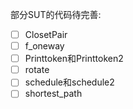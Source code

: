 部分SUT的代码待完善:

- [ ] ClosetPair
- [ ] f_oneway
- [ ] Printtoken和Printtoken2
- [ ] rotate
- [ ] schedule和schedule2
- [ ] shortest_path
